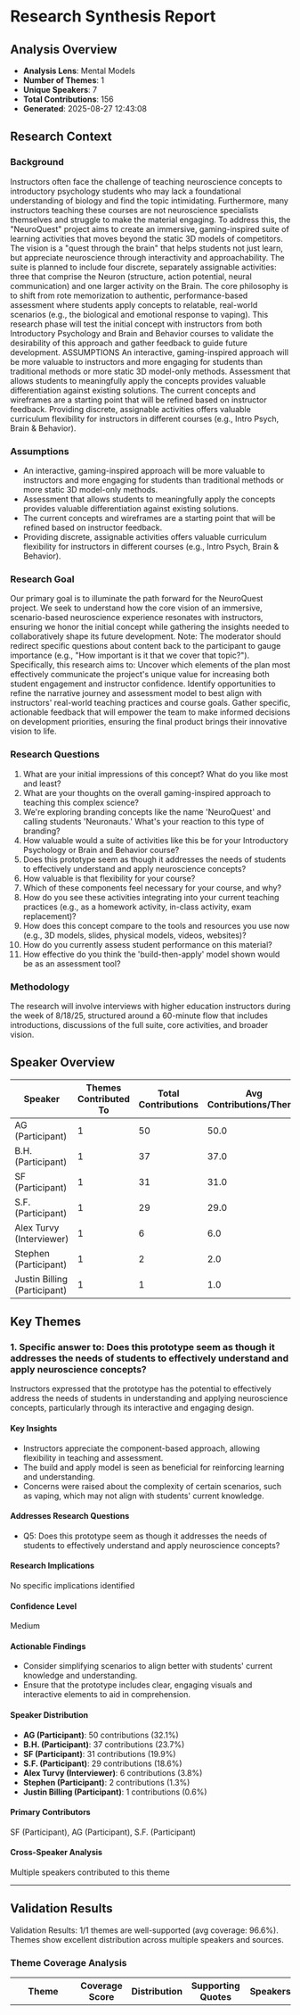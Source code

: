 # Research Synthesis Report

## Analysis Overview
- **Analysis Lens**: Mental Models
- **Number of Themes**: 1
- **Unique Speakers**: 7
- **Total Contributions**: 156
- **Generated**: 2025-08-27 12:43:08

## Research Context

### Background
Instructors often face the challenge of teaching neuroscience concepts to introductory psychology students who may lack a foundational understanding of biology and find the topic intimidating. Furthermore, many instructors teaching these courses are not neuroscience specialists themselves and struggle to make the material engaging. To address this, the "NeuroQuest" project aims to create an immersive, gaming-inspired suite of learning activities that moves beyond the static 3D models of competitors. The vision is a "quest through the brain" that helps students not just learn, but appreciate neuroscience through interactivity and approachability. The suite is planned to include four discrete, separately assignable activities: three that comprise the Neuron (structure, action potential, neural communication) and one larger activity on the Brain. The core philosophy is to shift from rote memorization to authentic, performance-based assessment where students apply concepts to relatable, real-world scenarios (e.g., the biological and emotional response to vaping). This research phase will test the initial concept with instructors from both Introductory Psychology and Brain and Behavior courses to validate the desirability of this approach and gather feedback to guide future development. ASSUMPTIONS An interactive, gaming-inspired approach will be more valuable to instructors and more engaging for students than traditional methods or more static 3D model-only methods. Assessment that allows students to meaningfully apply the concepts provides valuable differentiation against existing solutions. The current concepts and wireframes are a starting point that will be refined based on instructor feedback. Providing discrete, assignable activities offers valuable curriculum flexibility for instructors in different courses (e.g., Intro Psych, Brain & Behavior).

### Assumptions
- An interactive, gaming-inspired approach will be more valuable to instructors and more engaging for students than traditional methods or more static 3D model-only methods.
- Assessment that allows students to meaningfully apply the concepts provides valuable differentiation against existing solutions.
- The current concepts and wireframes are a starting point that will be refined based on instructor feedback.
- Providing discrete, assignable activities offers valuable curriculum flexibility for instructors in different courses (e.g., Intro Psych, Brain & Behavior).

### Research Goal
Our primary goal is to illuminate the path forward for the NeuroQuest project. We seek to understand how the core vision of an immersive, scenario-based neuroscience experience resonates with instructors, ensuring we honor the initial concept while gathering the insights needed to collaboratively shape its future development. Note: The moderator should redirect specific questions about content back to the participant to gauge importance (e.g., "How important is it that we cover that topic?"). Specifically, this research aims to: Uncover which elements of the plan most effectively communicate the project's unique value for increasing both student engagement and instructor confidence. Identify opportunities to refine the narrative journey and assessment model to best align with instructors' real-world teaching practices and course goals. Gather specific, actionable feedback that will empower the team to make informed decisions on development priorities, ensuring the final product brings their innovative vision to life.

### Research Questions
1. What are your initial impressions of this concept? What do you like most and least?
2. What are your thoughts on the overall gaming-inspired approach to teaching this complex science?
3. We're exploring branding concepts like the name 'NeuroQuest' and calling students 'Neuronauts.' What's your reaction to this type of branding?
4. How valuable would a suite of activities like this be for your Introductory Psychology or Brain and Behavior course?
5. Does this prototype seem as though it addresses the needs of students to effectively understand and apply neuroscience concepts?
6. How valuable is that flexibility for your course?
7. Which of these components feel necessary for your course, and why?
8. How do you see these activities integrating into your current teaching practices (e.g., as a homework activity, in-class activity, exam replacement)?
9. How does this concept compare to the tools and resources you use now (e.g., 3D models, slides, physical models, videos, websites)?
10. How do you currently assess student performance on this material?
11. How effective do you think the 'build-then-apply' model shown would be as an assessment tool?

### Methodology
The research will involve interviews with higher education instructors during the week of 8/18/25, structured around a 60-minute flow that includes introductions, discussions of the full suite, core activities, and broader vision.


## Speaker Overview

| Speaker | Themes Contributed To | Total Contributions | Avg Contributions/Theme |
|---------|---------------------|-------------------|----------------------|
| AG (Participant) | 1 | 50 | 50.0 |
| B.H. (Participant) | 1 | 37 | 37.0 |
| SF (Participant) | 1 | 31 | 31.0 |
| S.F. (Participant) | 1 | 29 | 29.0 |
| Alex Turvy (Interviewer) | 1 | 6 | 6.0 |
| Stephen (Participant) | 1 | 2 | 2.0 |
| Justin Billing (Participant) | 1 | 1 | 1.0 |

## Key Themes

### 1. Specific answer to: Does this prototype seem as though it addresses the needs of students to effectively understand and apply neuroscience concepts?

Instructors expressed that the prototype has the potential to effectively address the needs of students in understanding and applying neuroscience concepts, particularly through its interactive and engaging design.

#### Key Insights
- Instructors appreciate the component-based approach, allowing flexibility in teaching and assessment.
- The build and apply model is seen as beneficial for reinforcing learning and understanding.
- Concerns were raised about the complexity of certain scenarios, such as vaping, which may not align with students' current knowledge.

#### Addresses Research Questions
- Q5: Does this prototype seem as though it addresses the needs of students to effectively understand and apply neuroscience concepts?

#### Research Implications
No specific implications identified

#### Confidence Level
Medium

#### Actionable Findings
- Consider simplifying scenarios to align better with students' current knowledge and understanding.
- Ensure that the prototype includes clear, engaging visuals and interactive elements to aid in comprehension.

#### Speaker Distribution
- **AG (Participant)**: 50 contributions (32.1%)
- **B.H. (Participant)**: 37 contributions (23.7%)
- **SF (Participant)**: 31 contributions (19.9%)
- **S.F. (Participant)**: 29 contributions (18.6%)
- **Alex Turvy (Interviewer)**: 6 contributions (3.8%)
- **Stephen (Participant)**: 2 contributions (1.3%)
- **Justin Billing (Participant)**: 1 contributions (0.6%)

#### Primary Contributors
SF (Participant), AG (Participant), S.F. (Participant)

#### Cross-Speaker Analysis
Multiple speakers contributed to this theme

---


## Validation Results

Validation Results: 1/1 themes are well-supported (avg coverage: 96.6%). Themes show excellent distribution across multiple speakers and sources.

### Theme Coverage Analysis

| Theme | Coverage Score | Distribution | Supporting Quotes | Speakers | Files |
|-------|---------------|--------------|-------------------|----------|-------|
| Specific answer to: Does this prototype seem as though it addresses the needs of students to effectively understand and apply neuroscience concepts? | 96.6% | Excellent | 28 | Alex Turvy, Stephen, Zachary Hohman, AG, Grant Decker, B.H., Mark Mattesi, Anthony Zoccolillo, zachary hohman | Mark Mattesi  and Alex Turvy - 2025_08_27 11_30 EDT - Notes by Gemini.docx, Zachary Hohman and Alex Turvy - 2025_08_19 11_28 EDT - Notes by Gemini.docx, Anthony Zoccolillo  and Alex Turvy - 2025_08_20 09_29 EDT - Notes by Gemini.docx, Grant Decker and Alex Turvy - 2025_08_26 08_55 EDT - Notes by Gemini.docx, Bob Hoople and Sarah Freitag - 2025_08_26 08_52 EDT - Notes by Gemini.docx, Andrew Gall and Sarah Freitag - 2025_08_27 08_56 EDT - Notes by Gemini.docx, Stephen Brown and Alex Turvy - 2025_08_20 14_59 EDT - Notes by Gemini.docx |


### Supporting Evidence by Theme

#### Specific answer to: Does this prototype seem as though it addresses the needs of students to effectively understand and apply neuroscience concepts?

**Coverage**: 96.6% (excellent)

**Supporting Quotes**:
1. "I think there could be a lot better tools out there to help them engage though. And honestly, I'm looking for more tools that will help them learn that material in a more engaging way than just reading the textbook and taking an online quiz." (AG) - *Andrew Gall and Sarah Freitag - 2025_08_27 08_56 EDT - Notes by Gemini.docx* [Confidence: 90.0%]
   - Context: AG expresses a desire for more engaging tools to help students learn neuroscience concepts, indicating that the current methods may not fully address their needs.

2. "I think they get a lot of that practice in the lab when they're working with a sheet brain and they're doing the dissection and they're comparing images to that brain." (AG) - *Andrew Gall and Sarah Freitag - 2025_08_27 08_56 EDT - Notes by Gemini.docx* [Confidence: 90.0%]
   - Context: AG highlights the importance of hands-on lab experiences in helping students connect with neuroscience concepts, suggesting that interactive learning is beneficial.

3. "It's really hard to do that in a classroom setting, you know, where you're you've got slides up. Like, you need to find some kind of way to make that more interactive." (AG) - *Andrew Gall and Sarah Freitag - 2025_08_27 08_56 EDT - Notes by Gemini.docx* [Confidence: 85.0%]
   - Context: AG acknowledges the challenges of teaching neuroscience concepts in a traditional classroom format and emphasizes the need for more interactive approaches.

4. "I think there's just a lot more hands-on kinds of things that students can do to learn those concepts, which is just um it really requires it's almost like putting a puzzle together and they need to like work with that in order to do that." (AG) - *Andrew Gall and Sarah Freitag - 2025_08_27 08_56 EDT - Notes by Gemini.docx* [Confidence: 90.0%]
   - Context: AG emphasizes the importance of hands-on learning and interactive experiences for students to effectively grasp neuroscience concepts.

5. "Well, so a lot of our students are globally unprepared for college. Um and so their ability to read um college level material um absorb it and understand it is across the board um I'm going to use the word problematic." (Anthony Zoccolillo) - *Anthony Zoccolillo  and Alex Turvy - 2025_08_20 09_29 EDT - Notes by Gemini.docx* [Confidence: 90.0%]
   - Context: Anthony discusses the challenges students face in understanding complex material, highlighting the need for effective teaching tools like the prototype.

6. "Trying to understand at a base level brain structure and function um you know trying to move them beyond pure memorization um is probably our biggest challenge." (Anthony Zoccolillo) - *Anthony Zoccolillo  and Alex Turvy - 2025_08_20 09_29 EDT - Notes by Gemini.docx* [Confidence: 90.0%]
   - Context: This quote emphasizes the difficulty students have with neuroscience concepts, suggesting that an engaging prototype could help them move beyond memorization.

7. "I try and do some interactive things in class where... we do this sort of small group then large group... discussion of like all right well what would this brain structure do and how would it be affected and we kind of related to zombies." (Anthony Zoccolillo) - *Anthony Zoccolillo  and Alex Turvy - 2025_08_20 09_29 EDT - Notes by Gemini.docx* [Confidence: 90.0%]
   - Context: Anthony discusses his approach to teaching neuroscience concepts through interactive and engaging activities, which aligns with the theme of addressing student needs.

8. "It’s not boring recitation... it’s... a practical application that’s for lack of a better word fun." (Anthony Zoccolillo) - *Anthony Zoccolillo  and Alex Turvy - 2025_08_20 09_29 EDT - Notes by Gemini.docx* [Confidence: 85.0%]
   - Context: Anthony emphasizes the importance of making neuroscience concepts engaging and applicable, which supports the idea that the prototype can help students understand and apply these concepts effectively.

9. "I found that actually the retention of the information is much better by doing it at the end of the semester." (B.H.) - *Bob Hoople and Sarah Freitag - 2025_08_26 08_52 EDT - Notes by Gemini.docx* [Confidence: 90.0%]
   - Context: B.H. discusses how changing the timing of teaching neuroscience concepts improved student engagement and retention, indicating the prototype's potential effectiveness.

10. "It makes it relatable and and you know and actually there's humor in it as well." (B.H.) - *Bob Hoople and Sarah Freitag - 2025_08_26 08_52 EDT - Notes by Gemini.docx* [Confidence: 85.0%]
   - Context: B.H. explains why a particular video on neuroscience is effective, highlighting the importance of relatability and engagement in understanding complex concepts.

11. "I do use videos... just to kind of broaden the concept." (B.H.) - *Bob Hoople and Sarah Freitag - 2025_08_26 08_52 EDT - Notes by Gemini.docx* [Confidence: 80.0%]
   - Context: B.H. mentions using supplemental videos to enhance understanding of neuroscience, suggesting that interactive resources can help address student needs.

12. "I think it's I think it would help the you know help the learning of of the information" (B.H.) - *Bob Hoople and Sarah Freitag - 2025_08_26 08_52 EDT - Notes by Gemini.docx* [Confidence: 90.0%]
   - Context: B.H. expresses that the prototype's interactive features would enhance students' understanding of neuroscience concepts.

13. "we're specifically thinking about the neuroscience and biology of the brain. Um and we know that that is from what we've heard kind of like a notoriously difficult topic for for undergraduates." (Alex Turvy) - *Grant Decker and Alex Turvy - 2025_08_26 08_55 EDT - Notes by Gemini.docx* [Confidence: 90.0%]
   - Context: Alex Turvy highlights the challenge of teaching neuroscience concepts to undergraduates, indicating the need for effective solutions.

14. "the main reason that we're looking into a product or you know an approach here is to to support instructors and ultimately support students." (Alex Turvy) - *Grant Decker and Alex Turvy - 2025_08_26 08_55 EDT - Notes by Gemini.docx* [Confidence: 90.0%]
   - Context: Alex Turvy emphasizes the goal of the prototype to aid instructors and enhance student understanding of neuroscience.

15. "usually the students are very confused and end up just having more questions than teaching anything." (Grant Decker) - *Grant Decker and Alex Turvy - 2025_08_26 08_55 EDT - Notes by Gemini.docx* [Confidence: 80.0%]
   - Context: Grant Decker describes the difficulties students face in understanding neuroscience, underscoring the need for a more effective teaching tool.

16. "that's what I found. So, it'll be like maybe like 10 minute long YouTube videos that like really kind of hone in on what's important about the brain." (Grant Decker) - *Grant Decker and Alex Turvy - 2025_08_26 08_55 EDT - Notes by Gemini.docx* [Confidence: 90.0%]
   - Context: Grant discusses the effectiveness of short, focused videos in helping students understand key concepts about the brain, indicating a need for engaging resources.

17. "we start with the brain neuron of course and we talk about the nerve cells and then I have them come up and and go through and identify and draw in the functionalities of the parts and then we discuss each one" (Mark Mattesi) - *Mark Mattesi  and Alex Turvy - 2025_08_27 11_30 EDT - Notes by Gemini.docx* [Confidence: 90.0%]
   - Context: Mark describes his teaching approach, emphasizing interactive learning which aligns with the prototype's goal to engage students in understanding neuroscience concepts.

18. "my focus is on the pharmacology a lot of it too how when we have those effects when the neurotransmitters are released" (Mark Mattesi) - *Mark Mattesi  and Alex Turvy - 2025_08_27 11_30 EDT - Notes by Gemini.docx* [Confidence: 85.0%]
   - Context: Mark highlights the importance of understanding neurotransmitter functions, indicating that a comprehensive approach to neuroscience is essential for student learning, which the prototype aims to support.

19. "I try to be as, you know, let's just say as as student friendly and as fun as I can be." (Mark Mattesi) - *Mark Mattesi  and Alex Turvy - 2025_08_27 11_30 EDT - Notes by Gemini.docx* [Confidence: 90.0%]
   - Context: Mark discusses his approach to teaching neuroscience, emphasizing the importance of engagement to help students understand complex material.

20. "Sometimes I like to play games. Sometimes I'll do quiz shows and ask about certain functions and parts so they have to define it." (Mark Mattesi) - *Mark Mattesi  and Alex Turvy - 2025_08_27 11_30 EDT - Notes by Gemini.docx* [Confidence: 85.0%]
   - Context: Mark describes interactive methods he uses to enhance student understanding of neuroscience concepts, indicating that the prototype's engaging design aligns with his teaching philosophy.

21. "So there is a certain um uh uh rawness I find for some students about being exposed to that material that they did not expect to be part of their curriculum." (Stephen) - *Stephen Brown and Alex Turvy - 2025_08_20 14_59 EDT - Notes by Gemini.docx* [Confidence: 90.0%]
   - Context: Stephen discusses the challenges students face when encountering neuroscience concepts, indicating a need for effective teaching methods to address these challenges.

22. "And from a more didactic viewpoint, visualization is incredibly important when it comes to that topic." (Stephen) - *Stephen Brown and Alex Turvy - 2025_08_20 14_59 EDT - Notes by Gemini.docx* [Confidence: 90.0%]
   - Context: Stephen emphasizes the importance of visualization in teaching neuroscience, suggesting that the prototype's interactive design could effectively meet students' needs.

23. "visualization is incredibly important when it comes to that topic. And it doesn't matter whether you're talking about the sort of molecular neuroscience parts of how brain cells communicate or the more macrolevel things of how brain areas are connected." (Stephen) - *Stephen Brown and Alex Turvy - 2025_08_20 14_59 EDT - Notes by Gemini.docx* [Confidence: 95.0%]
   - Context: Stephen emphasizes the importance of visualization in understanding neuroscience concepts, which aligns with the prototype's interactive design aimed at enhancing student comprehension.

24. "if you cannot visualize what we're talking about, you will be lost. Not probably, but you will absolutely be lost." (Stephen) - *Stephen Brown and Alex Turvy - 2025_08_20 14_59 EDT - Notes by Gemini.docx* [Confidence: 95.0%]
   - Context: This quote highlights the necessity of effective visualization tools in neuroscience education, supporting the idea that the prototype's interactive features could help students grasp complex concepts.

25. "So we have a cognitive neuroscience course that we offer for our undergrads. That's a more advanced course to it. And so it's kind of touching on the main topics, the main theories, right? The established ones, one that's been there for for a long time and and then you know covering the basics that need to be." (Zachary Hohman) - *Zachary Hohman and Alex Turvy - 2025_08_19 11_28 EDT - Notes by Gemini.docx* [Confidence: 90.0%]
   - Context: Zachary discusses the structure of the neuroscience courses offered, indicating that there is a foundational approach to teaching neuroscience concepts, which aligns with the needs of students.

26. "the way I see kind of broadly the introduction to psychology courses kind of in the name right is introduce them to the topics right teach them about what all we we cover uh in psychology." (Zachary Hohman) - *Zachary Hohman and Alex Turvy - 2025_08_19 11_28 EDT - Notes by Gemini.docx* [Confidence: 85.0%]
   - Context: Zachary explains the introductory nature of the psychology courses, emphasizing the importance of introducing students to various topics, including neuroscience, which supports the theme of addressing student needs.

27. "the goal is is to have them use the more hands-on uh type of learning for all of our our topics um that are covered." (zachary hohman) - *Zachary Hohman and Alex Turvy - 2025_08_19 11_28 EDT - Notes by Gemini.docx* [Confidence: 90.0%]
   - Context: Zachary discusses the importance of hands-on learning in teaching neuroscience concepts, which aligns with the prototype's interactive design.

28. "I want them doing activities, discussions, demonstrations." (zachary hohman) - *Zachary Hohman and Alex Turvy - 2025_08_19 11_28 EDT - Notes by Gemini.docx* [Confidence: 90.0%]
   - Context: Zachary emphasizes the need for interactive classroom environments, which supports the prototype's potential to engage students in neuroscience.

---


## Research Coverage Analysis

**Overall Coverage**: 40%

### Coverage by Question

| Research Question | Coverage | Themes | Confidence | Primary Gap |
|------------------|----------|--------|------------|-------------|
| What are your initial impressions of this concept?... | 39% | 1 | H:0 M:0 L:1 | Well covered... |
| What are your thoughts on the overall gaming-inspi... | 39% | 1 | H:0 M:0 L:1 | Well covered... |
| We're exploring branding concepts like the name 'N... | 39% | 1 | H:0 M:0 L:1 | Well covered... |
| How valuable would a suite of activities like this... | 39% | 1 | H:0 M:0 L:1 | Well covered... |
| Does this prototype seem as though it addresses th... | 48% | 1 | H:0 M:1 L:0 | Well covered... |
| How valuable is that flexibility for your course?... | 39% | 1 | H:0 M:0 L:1 | Well covered... |
| Which of these components feel necessary for your ... | 39% | 1 | H:0 M:0 L:1 | Well covered... |
| How do you see these activities integrating into y... | 39% | 1 | H:0 M:0 L:1 | Well covered... |
| How does this concept compare to the tools and res... | 39% | 1 | H:0 M:0 L:1 | Well covered... |
| How do you currently assess student performance on... | 39% | 1 | H:0 M:0 L:1 | Well covered... |
| How effective do you think the 'build-then-apply' ... | 39% | 1 | H:0 M:0 L:1 | Well covered... |

### Key Insights by Research Question

**Q5**: Does this prototype seem as though it addresses the needs of students to effectively understand and apply neuroscience concepts?
- No specific implications identified

### Recommendations

- Many questions lack high-confidence themes. Consider gathering more evidence or conducting follow-up interviews to strengthen findings.
